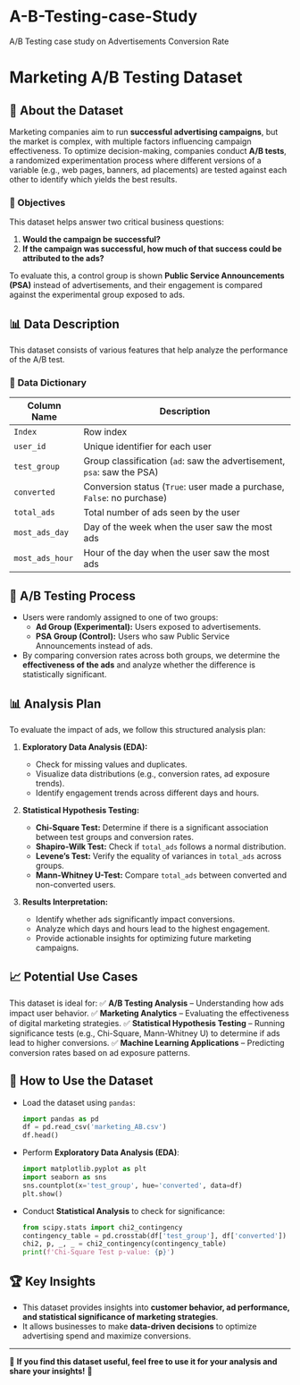 # A-B-Testing-case-Study
A/B Testing case study on Advertisements Conversion Rate

# Marketing A/B Testing Dataset

## 📌 About the Dataset
Marketing companies aim to run **successful advertising campaigns**, but the market is complex, with multiple factors influencing campaign effectiveness. To optimize decision-making, companies conduct **A/B tests**, a randomized experimentation process where different versions of a variable (e.g., web pages, banners, ad placements) are tested against each other to identify which yields the best results.

### 🎯 Objectives
This dataset helps answer two critical business questions:
1. **Would the campaign be successful?**
2. **If the campaign was successful, how much of that success could be attributed to the ads?**

To evaluate this, a control group is shown **Public Service Announcements (PSA)** instead of advertisements, and their engagement is compared against the experimental group exposed to ads.

## 📊 Data Description
This dataset consists of various features that help analyze the performance of the A/B test.

### 🔹 **Data Dictionary**
| Column Name   | Description  |
|--------------|-------------|
| `Index`       | Row index |
| `user_id`     | Unique identifier for each user |
| `test_group`  | Group classification (`ad`: saw the advertisement, `psa`: saw the PSA) |
| `converted`   | Conversion status (`True`: user made a purchase, `False`: no purchase) |
| `total_ads`   | Total number of ads seen by the user |
| `most_ads_day`| Day of the week when the user saw the most ads |
| `most_ads_hour` | Hour of the day when the user saw the most ads |

## 🧪 A/B Testing Process
- Users were randomly assigned to one of two groups:
  - **Ad Group (Experimental):** Users exposed to advertisements.
  - **PSA Group (Control):** Users who saw Public Service Announcements instead of ads.
- By comparing conversion rates across both groups, we determine the **effectiveness of the ads** and analyze whether the difference is statistically significant.

## 📊 Analysis Plan
To evaluate the impact of ads, we follow this structured analysis plan:

1. **Exploratory Data Analysis (EDA):**
   - Check for missing values and duplicates.
   - Visualize data distributions (e.g., conversion rates, ad exposure trends).
   - Identify engagement trends across different days and hours.

2. **Statistical Hypothesis Testing:**
   - **Chi-Square Test:** Determine if there is a significant association between test groups and conversion rates.
   - **Shapiro-Wilk Test:** Check if `total_ads` follows a normal distribution.
   - **Levene’s Test:** Verify the equality of variances in `total_ads` across groups.
   - **Mann-Whitney U-Test:** Compare `total_ads` between converted and non-converted users.

3. **Results Interpretation:**
   - Identify whether ads significantly impact conversions.
   - Analyze which days and hours lead to the highest engagement.
   - Provide actionable insights for optimizing future marketing campaigns.

## 📈 Potential Use Cases
This dataset is ideal for:
✅ **A/B Testing Analysis** – Understanding how ads impact user behavior.
✅ **Marketing Analytics** – Evaluating the effectiveness of digital marketing strategies.
✅ **Statistical Hypothesis Testing** – Running significance tests (e.g., Chi-Square, Mann-Whitney U) to determine if ads lead to higher conversions.
✅ **Machine Learning Applications** – Predicting conversion rates based on ad exposure patterns.

## 🔗 How to Use the Dataset
- Load the dataset using `pandas`:
  ```python
  import pandas as pd
  df = pd.read_csv('marketing_AB.csv')
  df.head()
  ```
- Perform **Exploratory Data Analysis (EDA)**:
  ```python
  import matplotlib.pyplot as plt
  import seaborn as sns
  sns.countplot(x='test_group', hue='converted', data=df)
  plt.show()
  ```
- Conduct **Statistical Analysis** to check for significance:
  ```python
  from scipy.stats import chi2_contingency
  contingency_table = pd.crosstab(df['test_group'], df['converted'])
  chi2, p, _, _ = chi2_contingency(contingency_table)
  print(f'Chi-Square Test p-value: {p}')
  ```

## 🏆 Key Insights
- This dataset provides insights into **customer behavior, ad performance, and statistical significance of marketing strategies**.
- It allows businesses to make **data-driven decisions** to optimize advertising spend and maximize conversions.

---
📢 **If you find this dataset useful, feel free to use it for your analysis and share your insights!** 🚀
